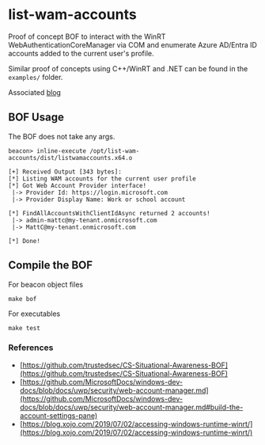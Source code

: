 # list-wam-accounts
Proof of concept BOF to interact with the WinRT WebAuthenticationCoreManager via COM and enumerate Azure AD/Entra ID accounts added to the current user's profile.

Similar proof of concepts using C++/WinRT and .NET can be found in the `examples/` folder.

Associated [blog](https://posts.specterops.io/an-operators-guide-to-device-joined-hosts-and-the-prt-cookie-bcd0db2812c4)

## BOF Usage
The BOF does not take any args.
```
beacon> inline-execute /opt/list-wam-accounts/dist/listwamaccounts.x64.o

[+] Received Output [343 bytes]:
[*] Listing WAM accounts for the current user profile
[*] Got Web Account Provider interface!
 |-> Provider Id: https://login.microsoft.com
 |-> Provider Display Name: Work or school account

[*] FindAllAccountsWithClientIdAsync returned 2 accounts!
 |-> admin-mattc@my-tenant.onmicrosoft.com
 |-> MattC@my-tenant.onmicrosoft.com

[*] Done!
```

## Compile the BOF
For beacon object files
```
make bof
```

For executables
```
make test
```

### References
- [https://github.com/trustedsec/CS-Situational-Awareness-BOF](https://github.com/trustedsec/CS-Situational-Awareness-BOF)
- [https://github.com/MicrosoftDocs/windows-dev-docs/blob/docs/uwp/security/web-account-manager.md](https://github.com/MicrosoftDocs/windows-dev-docs/blob/docs/uwp/security/web-account-manager.md#build-the-account-settings-pane)
- [https://blog.xojo.com/2019/07/02/accessing-windows-runtime-winrt/](https://blog.xojo.com/2019/07/02/accessing-windows-runtime-winrt/)
